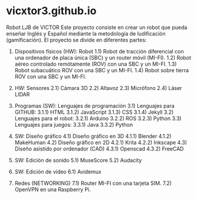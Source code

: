 # vicxtor3.github.io
Robot LJB de VICTOR
Este proyecto consiste en crear un robot que pueda enseñar Inglés y Español mediante la metodología de ludificación (gamificación).
El proyecto se divide en diferentes partes: 
1) Dispositivos físicos (HW): Robot
    1.1) Robot de tracción diferencial con una ordenador de placa única (SBC) y un router móvil (MI-FI).
    1.2) Robot aéreo controlado remótamente (ROV) con una SBC y un MI-FI.
    1.3) Robot subacuático ROV con una SBC y un MI-FI.
    1.4) Robot sobre tierra ROV con una SBC y un MI-FI.
2) HW: Sensores
    2.1) Cámara 3D
    2.2) Altavoz
    2.3) Micrófono
    2.4) Láser LIDAR
3) Programas (SW): Lenguajes de programación
    3.1) Lenguajes para GITHUB:
      3.1.1) HTML
      3.1.2) JavaScript
      3.1.3) CSS
      3.1.4) Jekyll
    3.2) Lenguajes para el robot:
      3.2.1) Arduino
      3.2.2) ROS
      3.2.3) Python
    3.3) Lenguajes para juegos: 
      3.3.1) Java
      3.3.2) Python
      
4) SW: Diseño gráfico
    4.1) Diseño gráfico en 3D
      4.1.1) Blender
      4.1.2) MakeHuman
    4.2) Diseño gráfico en 2D
      4.2.1) Krita
      4.2.2) Inkscape
    4.3) Diseño asistido por ordenador (CAD)
      4.3.1) Openscad
      4.3.2) FreeCAD
5) SW: Edición de sonido
    5.1) MuseScore
    5.2) Audacity
6) SW: Edición de vídeo
    6.1) Avidemux
7) Redes (NETWORKING)
    7.1) Router MI-FI con una tarjeta SIM.
    7.2) OpenVPN en una Raspberry Pi.